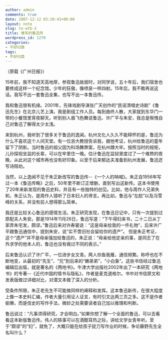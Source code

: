 ```yaml
---
author: admin
comments: true
date: 2007-12-12 03:20:43+00:00
layout: note
slug: to-wtb-2
title: 难写的鲁迅传
wordpress_id: 1270
categories:
- 不好归类
tags:
- 不好归类
---
```


（原载《广州日报》）

15年前，我不知道天高地厚，参观鲁迅故居时，对同学说，五十年后，我们宿舍也要修成这样一个纪念馆。少年的狂傲，像喷泉一样四射。15年后，我不敢再说这话。我写不出一套鲁迅全集，也写不出一本鲁迅传。

我和鲁迅很有机缘。2001年，先锋戏剧导演张广天创作的“民谣清唱史诗剧”《鲁迅先生》在北京儿艺上演。我是剧组工作人员。每到曲终人散，大家就到东华门一带的小餐馆里宵夜聊天。听到别人眉飞色舞说鲁迅、许广平与朱安，我总是惭愧自己对鲁迅了解得太少太浅。

来到杭州，我听到了很多关于鲁迅的逸闻。杭州文化人久久不能释怀的是，鲁迅为什么不喜欢这个人间天堂。有一位浙大教授告诉我，据他考证，杭州给鲁迅的童年留下了阴影。当时鲁迅的祖父因为科场舞弊案，在杭州蹲大牢。按照当时的规矩，儿孙探视坐监的长辈，可以在牢里住一晚。估计鲁迅在监狱里度过了一个难熬的夜晚，从此对这个城市再也没有好印象。以至于后来郁达夫准备到杭州发展，鲁迅还写诗阻劝。

当然，以上逸闻不见于朱正新改写的鲁迅传--《一个人的呐喊》。朱正自1956年写过一本《鲁迅传略》之后，50年里不断订正增删，直到写出这新传。这本书使用了20年来新发现的鲁迅史料，并且有一些独特的创见。比如，他与周作人兄弟失和，朱正认为，是周作人错听了日本妇人的谗言。再比如，鲁迅与“左脸”以及冯雪峰的关系，并没有前人想得那么简单。

我还是比较关心鲁迅的感情生活。朱正研究发现，在鲁迅日记中，只有一次提到过原配夫人朱安。那是1914年11月26日，鲁迅写道：“下午得妇来书，二十二日从丁家弄朱宅发，颇谬。”鲁迅后来对许寿裳说：“这是母亲给我的一件礼物”，后来许广平跟鲁迅通信中，提到朱安，说“实不啻旧社会留给你的遗产”。 但是朱正考证，这个“遗产”并不是母亲强加给鲁迅的，朱正说：“母亲给他定亲的事，是同志了在外求学的他本人的，鲁迅也没有做过不同的表示。”

后来鲁迅认识了许广平，一位进步女文青。两人你鱼我雁，通信频繁。称呼也在不断地变，从最初的“先生”、“兄”到后来的“嫩弟弟”，“小白象”。这些书信经过鲁迅编辑后出版，就是著名的《两地书》。牛津大学出版社2002年出了一本研究《两地书》的专著--《近代中国的情书与隐私》，作者是麦克道格尔。书中对书信原文和发表版做过详细对比，对潜文本做了深入的分析。

受条件所限，朱正老先生不可能做同样的阐释和发挥。这本鲁迅新传，在很大程度上像一本史料汇编，作者大量引用证人证言，有时引文达两三页之多。这不是作者偷懒，而是信史的写作手法，微妙之处需要读者自己加以推理和判断。

鲁迅说过：“凡事须得研究，才会明白。”如果你想了解一个全面的鲁迅，可以去看看这本新版鲁迅传。伟人的轶事可以在酒酣耳热之际，讲给文学女青年听。至于“颇谬”的“妇”，就免了，大概只能在给孩子捉刀写作业的时候，争论藤野先生全名叫什么？

